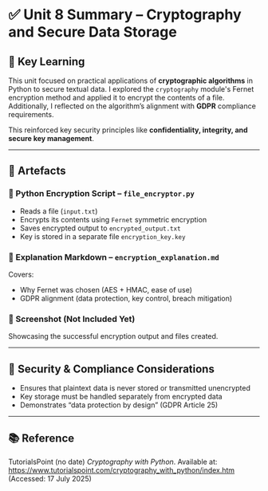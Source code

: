 # ✅ Unit 8 Summary – Cryptography and Secure Data Storage

## 🧠 Key Learning

This unit focused on practical applications of **cryptographic algorithms** in Python to secure textual data. I explored the `cryptography` module's Fernet encryption method and applied it to encrypt the contents of a file. Additionally, I reflected on the algorithm’s alignment with **GDPR** compliance requirements.

This reinforced key security principles like **confidentiality, integrity, and secure key management**.

---

## 📁 Artefacts

### 🔹 Python Encryption Script – `file_encryptor.py`
- Reads a file (`input.txt`)
- Encrypts its contents using `Fernet` symmetric encryption
- Saves encrypted output to `encrypted_output.txt`
- Key is stored in a separate file `encryption_key.key`

### 🔹 Explanation Markdown – `encryption_explanation.md`
Covers:
- Why Fernet was chosen (AES + HMAC, ease of use)
- GDPR alignment (data protection, key control, breach mitigation)

### 🔹 Screenshot (Not Included Yet)
Showcasing the successful encryption output and files created.

---

## 🔐 Security & Compliance Considerations

- Ensures that plaintext data is never stored or transmitted unencrypted
- Key storage must be handled separately from encrypted data
- Demonstrates “data protection by design” (GDPR Article 25)

---

## 📚 Reference

TutorialsPoint (no date) *Cryptography with Python*. Available at: https://www.tutorialspoint.com/cryptography_with_python/index.htm (Accessed: 17 July 2025)